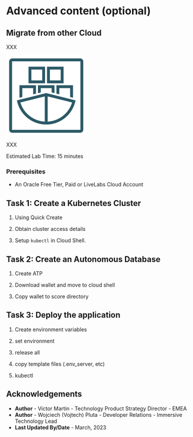 # Advanced content (optional)

## Migrate from other Cloud

XXX

![Fn Logo](images/oke.png)

XXX

Estimated Lab Time: 15 minutes

### Prerequisites

* An Oracle Free Tier, Paid or LiveLabs Cloud Account


## Task 1: Create a Kubernetes Cluster

1. Using Quick Create

2. Obtain cluster access details

3. Setup `kubectl` in Cloud Shell.

## Task 2: Create an Autonomous Database

1. Create ATP

2. Download wallet and move to cloud shell

3. Copy wallet to score directory

## Task 3: Deploy the application

1. Create environment variables

2. set environment

3. release all

4. copy template files (.env_server, etc)

5. kubectl



## Acknowledgements

* **Author** - Victor Martin - Technology Product Strategy Director - EMEA
* **Author** - Wojciech (Vojtech) Pluta - Developer Relations - Immersive Technology Lead
* **Last Updated By/Date** - March, 2023
